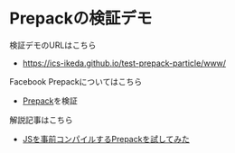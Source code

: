 # Prepackの検証デモ

検証デモのURLはこちら

- https://ics-ikeda.github.io/test-prepack-particle/www/


Facebook Prepackについてはこちら

- [Prepack](https://prepack.io/)を検証

解説記事はこちら

- [JSを事前コンパイルするPrepackを試してみた](http://qiita.com/drafts/c001819decb5ea41674a)

